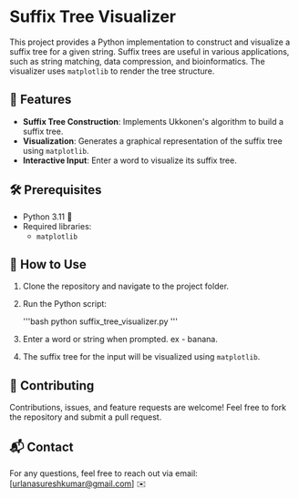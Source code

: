 # Suffix Tree Visualizer

This project provides a Python implementation to construct and visualize a suffix tree for a given string. Suffix trees are useful in various applications, such as string matching, data compression, and bioinformatics. The visualizer uses `matplotlib` to render the tree structure.

## 🚀 Features

- **Suffix Tree Construction**: Implements Ukkonen's algorithm to build a suffix tree.
- **Visualization**: Generates a graphical representation of the suffix tree using `matplotlib`.
- **Interactive Input**: Enter a word to visualize its suffix tree.

## 🛠️ Prerequisites

- Python 3.11 🐍
- Required libraries:
  - `matplotlib`

## 📖 How to Use

1. Clone the repository and navigate to the project folder.
2. Run the Python script:
   
   '''bash
   python suffix_tree_visualizer.py
   '''

3. Enter a word or string when prompted. ex - banana.
4. The suffix tree for the input will be visualized using `matplotlib`.


## 🤝 Contributing

Contributions, issues, and feature requests are welcome! Feel free to fork the repository and submit a pull request.

## 📬 Contact

For any questions, feel free to reach out via email: [urlanasureshkumar@gmail.com] ✉️
